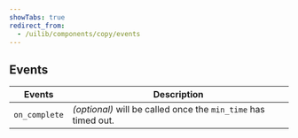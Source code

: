 ```yaml
---
showTabs: true
redirect_from:
  - /uilib/components/copy/events
---
```


## Events

| Events        | Description                                                    |
| ------------- | -------------------------------------------------------------- |
| `on_complete` | _(optional)_ will be called once the `min_time` has timed out. |
